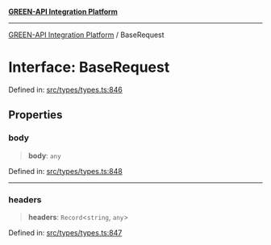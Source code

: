 [**GREEN-API Integration Platform**](../README.md)

***

[GREEN-API Integration Platform](../globals.md) / BaseRequest

# Interface: BaseRequest

Defined in: [src/types/types.ts:846](https://github.com/green-api/greenapi-integration/blob/63683bb8d19b76d9e4ce6bd0a8121d8d2cf428af/src/types/types.ts#L846)

## Properties

### body

> **body**: `any`

Defined in: [src/types/types.ts:848](https://github.com/green-api/greenapi-integration/blob/63683bb8d19b76d9e4ce6bd0a8121d8d2cf428af/src/types/types.ts#L848)

***

### headers

> **headers**: `Record`\<`string`, `any`\>

Defined in: [src/types/types.ts:847](https://github.com/green-api/greenapi-integration/blob/63683bb8d19b76d9e4ce6bd0a8121d8d2cf428af/src/types/types.ts#L847)
